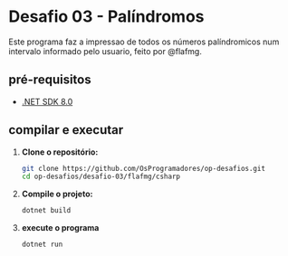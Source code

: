 # Desafio 03 - Palíndromos

Este programa faz a impressao de todos os números palíndromicos num intervalo informado pelo usuario, feito por @flafmg.

## pré-requisitos

- [.NET SDK 8.0](https://dotnet.microsoft.com/download/dotnet/8.0)

## compilar e executar

1. **Clone o repositório:**
   ```bash
   git clone https://github.com/OsProgramadores/op-desafios.git
   cd op-desafios/desafio-03/flafmg/csharp
   ```
2. **Compile o projeto:**
   ```bash
   dotnet build
   ```
3. **execute o programa**
   ```bash
   dotnet run
   ```

